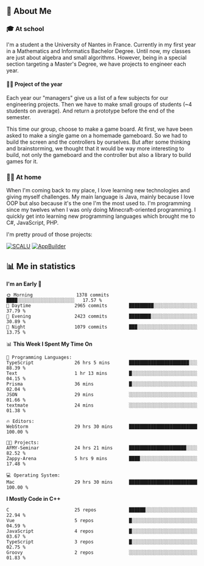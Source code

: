 ## 👀 About Me

### 🎓 At school

I'm a student a the University of Nantes in France. Currently in my first year in a Mathematics and Informatics Bachelor Degree. Until now, my classes are just about algebra and small algorithms. However, being in a special section targeting a Master's Degree, we have projects to engineer each year. 

#### 🔧🔬 Project of the year

Each year our "managers" give us a list of a few subjects for our engineering projects. Then we have to make small groups of students (~4 students on average). And return a prototype before the end of the semester.

This time our group, choose to make a game board. At first, we have been asked to make a single game on a homemade gameboard. So we had to build the screen and the controllers by ourselves. 
But after some thinking and brainstorming, we thought that it would be way more interesting to build, not only the gameboard and the controller but also a library to build games for it.

### 👨‍💻 At home

When I'm coming back to my place, I love learning new technologies and giving myself challenges. My main language is Java, mainly because I love OOP but also because it's the one I'm the most used to. I'm programming since my twelves when I was only doing Minecraft-oriented programming.  I quickly get into learning new programming languages which brought me to C#, JavaScript, PHP. 

I'm pretty proud of those projects:

[![SCALU](https://github-readme-stats.vercel.app/api/pin?username=renardfute&repo=SCALU)](https://github.com/renardfute/scalu)
[![AppBuilder](https://github-readme-stats.vercel.app/api/pin?username=pulsedev2&repo=AppBuilder)](https://github.com/pulsedev2/AppBuilder)

## 📊 Me in statistics
<!--START_SECTION:waka-->
**I'm an Early 🐤** 

```text
🌞 Morning                1378 commits        ████░░░░░░░░░░░░░░░░░░░░░   17.57 % 
🌆 Daytime                2965 commits        █████████░░░░░░░░░░░░░░░░   37.79 % 
🌃 Evening                2423 commits        ████████░░░░░░░░░░░░░░░░░   30.89 % 
🌙 Night                  1079 commits        ███░░░░░░░░░░░░░░░░░░░░░░   13.75 % 
```


📊 **This Week I Spent My Time On** 

```text
💬 Programming Languages: 
TypeScript               26 hrs 5 mins       ██████████████████████░░░   88.39 % 
Text                     1 hr 13 mins        █░░░░░░░░░░░░░░░░░░░░░░░░   04.15 % 
Prisma                   36 mins             █░░░░░░░░░░░░░░░░░░░░░░░░   02.04 % 
JSON                     29 mins             ░░░░░░░░░░░░░░░░░░░░░░░░░   01.66 % 
textmate                 24 mins             ░░░░░░░░░░░░░░░░░░░░░░░░░   01.38 % 

🔥 Editors: 
WebStorm                 29 hrs 30 mins      █████████████████████████   100.00 % 

🐱‍💻 Projects: 
AFMY-Seminar             24 hrs 21 mins      █████████████████████░░░░   82.52 % 
Zappy-Arena              5 hrs 9 mins        ████░░░░░░░░░░░░░░░░░░░░░   17.48 % 

💻 Operating System: 
Mac                      29 hrs 30 mins      █████████████████████████   100.00 % 
```

**I Mostly Code in C++** 

```text
C                        25 repos            ██████░░░░░░░░░░░░░░░░░░░   22.94 % 
Vue                      5 repos             █░░░░░░░░░░░░░░░░░░░░░░░░   04.59 % 
JavaScript               4 repos             █░░░░░░░░░░░░░░░░░░░░░░░░   03.67 % 
TypeScript               3 repos             █░░░░░░░░░░░░░░░░░░░░░░░░   02.75 % 
Groovy                   2 repos             ░░░░░░░░░░░░░░░░░░░░░░░░░   01.83 % 
```




<!--END_SECTION:waka-->
